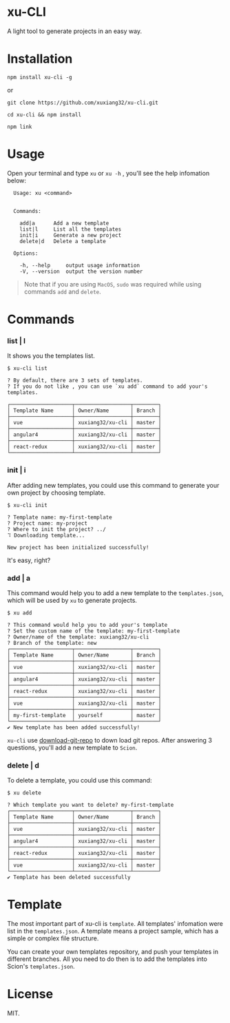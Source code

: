 # xu-CLI
A light tool to generate projects in an easy way.

# Installation
```
npm install xu-cli -g
```
or
```
git clone https://github.com/xuxiang32/xu-cli.git

cd xu-cli && npm install

npm link
```

# Usage
Open your terminal and type `xu` or `xu -h` , you'll see the help infomation below:
```
  Usage: xu <command>


  Commands:

    add|a      Add a new template
    list|l     List all the templates
    init|i     Generate a new project
    delete|d   Delete a template

  Options:

    -h, --help     output usage information
    -V, --version  output the version number
```

> Note that if you are using `MacOS`, `sudo` was required while using commands `add` and `delete`.

# Commands

### list | l
It shows you the templates list.
```
$ xu-cli list

? By default, there are 3 sets of templates.
? If you do not like , you can use `xu add` command to add your's templates.

┌────────────────────┬──────────────────┬────────┐
│ Template Name      │ Owner/Name       │ Branch │
├────────────────────┼──────────────────┼────────┤
│ vue                │ xuxiang32/xu-cli │ master │
├────────────────────┼──────────────────┼────────┤
│ angular4           │ xuxiang32/xu-cli │ master │
├────────────────────┼──────────────────┼────────┤
│ react-redux        │ xuxiang32/xu-cli │ master │
└────────────────────┴──────────────────┴────────┘

```


### init | i
After adding new templates, you could use this command to generate your own project by choosing template.
```
$ xu-cli init

? Template name: my-first-template
? Project name: my-project
? Where to init the project? ../
⠹ Downloading template...

New project has been initialized successfully!
```

It's easy, right?


### add | a
This command would help you to add a new template to the `templates.json`, which will be used by `xu` to generate projects.
```
$ xu add

? This command would help you to add your's template
? Set the custom name of the template: my-first-template
? Owner/name of the template: xuxiang32/xu-cli
? Branch of the template: new
┌────────────────────┬──────────────────┬────────┐
│ Template Name      │ Owner/Name       │ Branch │
├────────────────────┼──────────────────┼────────┤
│ vue                │ xuxiang32/xu-cli │ master │
├────────────────────┼──────────────────┼────────┤
│ angular4           │ xuxiang32/xu-cli │ master │
├────────────────────┼──────────────────┼────────┤
│ react-redux        │ xuxiang32/xu-cli │ master │
├────────────────────┼──────────────────┼────────┤
│ vue                │ xuxiang32/xu-cli │ master │
├────────────────────┼──────────────────┼────────┤
│ my-first-template  │ yourself         │ master │
└────────────────────┴──────────────────┴────────┘
✔ New template has been added successfully!
```
`xu-cli` use [download-git-repo](https://github.com/flipxfx/download-git-repo) to down load git repos. After answering 3 questions, you'll add a new template to `Scion`.



### delete | d
To delete a template, you could use this command:
```
$ xu delete

? Which template you want to delete? my-first-template
┌────────────────────┬──────────────────┬────────┐
│ Template Name      │ Owner/Name       │ Branch │
├────────────────────┼──────────────────┼────────┤
│ vue                │ xuxiang32/xu-cli │ master │
├────────────────────┼──────────────────┼────────┤
│ angular4           │ xuxiang32/xu-cli │ master │
├────────────────────┼──────────────────┼────────┤
│ react-redux        │ xuxiang32/xu-cli │ master │
├────────────────────┼──────────────────┼────────┤
│ vue                │ xuxiang32/xu-cli │ master │
└────────────────────┴──────────────────┴────────┘
✔ Template has been deleted successfully
```

# Template
The most important part of xu-cli is `template`. All templates' infomation were list in the `templates.json`.
A template means a project sample, which has a simple or complex file structure.

You can create your own templates repository, and push your templates in different branches. All you need to do then is to add the templates into Scion's `templates.json`.

# License
MIT.